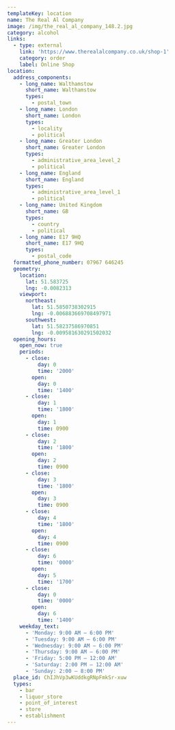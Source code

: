 ```yaml
---
templateKey: location
name: The Real Al Company
image: /img/the_real_al_company_148.2.jpg
category: alcohol
links:
  - type: external
    link: 'https://www.therealalcompany.co.uk/shop-1'
    category: order
    label: Online Shop
location:
  address_components:
    - long_name: Walthamstow
      short_name: Walthamstow
      types:
        - postal_town
    - long_name: London
      short_name: London
      types:
        - locality
        - political
    - long_name: Greater London
      short_name: Greater London
      types:
        - administrative_area_level_2
        - political
    - long_name: England
      short_name: England
      types:
        - administrative_area_level_1
        - political
    - long_name: United Kingdom
      short_name: GB
      types:
        - country
        - political
    - long_name: E17 9HQ
      short_name: E17 9HQ
      types:
        - postal_code
  formatted_phone_number: 07967 646245
  geometry:
    location:
      lat: 51.583725
      lng: -0.0082313
    viewport:
      northeast:
        lat: 51.5850738302915
        lng: -0.006883669708497971
      southwest:
        lat: 51.58237586970851
        lng: -0.009581630291502032
  opening_hours:
    open_now: true
    periods:
      - close:
          day: 0
          time: '2000'
        open:
          day: 0
          time: '1400'
      - close:
          day: 1
          time: '1800'
        open:
          day: 1
          time: 0900
      - close:
          day: 2
          time: '1800'
        open:
          day: 2
          time: 0900
      - close:
          day: 3
          time: '1800'
        open:
          day: 3
          time: 0900
      - close:
          day: 4
          time: '1800'
        open:
          day: 4
          time: 0900
      - close:
          day: 6
          time: '0000'
        open:
          day: 5
          time: '1700'
      - close:
          day: 0
          time: '0000'
        open:
          day: 6
          time: '1400'
    weekday_text:
      - 'Monday: 9:00 AM – 6:00 PM'
      - 'Tuesday: 9:00 AM – 6:00 PM'
      - 'Wednesday: 9:00 AM – 6:00 PM'
      - 'Thursday: 9:00 AM – 6:00 PM'
      - 'Friday: 5:00 PM – 12:00 AM'
      - 'Saturday: 2:00 PM – 12:00 AM'
      - 'Sunday: 2:00 – 8:00 PM'
  place_id: ChIJhVp3wKUddkgRNpFmkSr-xuw
  types:
    - bar
    - liquor_store
    - point_of_interest
    - store
    - establishment
---
```

